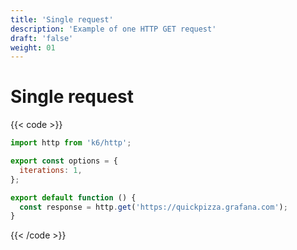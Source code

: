 ```yaml
---
title: 'Single request'
description: 'Example of one HTTP GET request'
draft: 'false'
weight: 01
---
```


# Single request

{{< code >}}

```javascript
import http from 'k6/http';

export const options = {
  iterations: 1,
};

export default function () {
  const response = http.get('https://quickpizza.grafana.com');
}
```

{{< /code >}}
